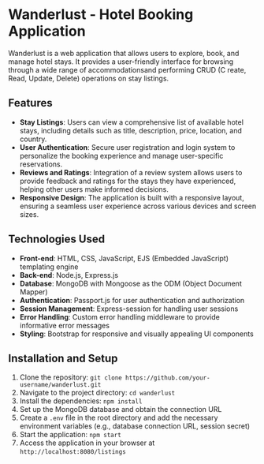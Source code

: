 # Wanderlust - Hotel Booking Application

Wanderlust is a web application that allows users to explore, book, and manage hotel stays. It provides a user-friendly interface for browsing through a wide range of accommodationsand performing CRUD (C reate, Read, Update, Delete) operations on stay listings.

## Features

- **Stay Listings**: Users can view a comprehensive list of available hotel stays, including details such as title, description, price, location, and country.
- **User Authentication**: Secure user registration and login system to personalize the booking experience and manage user-specific reservations.
- **Reviews and Ratings**: Integration of a review system allows users to provide feedback and ratings for the stays they have experienced, helping other users make informed decisions.
- **Responsive Design**: The application is built with a responsive layout, ensuring a seamless user experience across various devices and screen sizes.

## Technologies Used

- **Front-end**: HTML, CSS, JavaScript, EJS (Embedded JavaScript) templating engine
- **Back-end**: Node.js, Express.js
- **Database**: MongoDB with Mongoose as the ODM (Object Document Mapper)
- **Authentication**: Passport.js for user authentication and authorization
- **Session Management**: Express-session for handling user sessions
- **Error Handling**: Custom error handling middleware to provide informative error messages
- **Styling**: Bootstrap for responsive and visually appealing UI components

## Installation and Setup

1. Clone the repository: `git clone https://github.com/your-username/wanderlust.git`
2. Navigate to the project directory: `cd wanderlust`
3. Install the dependencies: `npm install`
4. Set up the MongoDB database and obtain the connection URL
5. Create a `.env` file in the root directory and add the necessary environment variables (e.g., database connection URL, session secret)
6. Start the application: `npm start`
7. Access the application in your browser at `http://localhost:8080/listings`